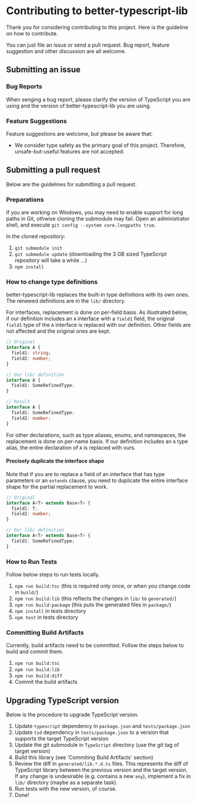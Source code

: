 # Contributing to better-typescript-lib

Thank you for considering contributing to this project. Here is the guideline on how to contribute.

You can just file an issue or send a pull request. Bug report, feature suggestion and other discussion are all welcome.

## Submitting an issue

### Bug Reports

When senging a bug report, please clarify the version of TypeScript you are using and the version of better-typescript-lib you are using.

### Feature Suggestions

Feature suggestions are welcome, but please be aware that:

- We consider type safety as the primary goal of this project. Therefore, unsafe-but-useful features are not accepted.

## Submitting a pull request

Below are the guidelines for submitting a pull request.

### Preparations

If you are working on Windows, you may need to enable support for long paths in Git, othwise cloning the submodule may fail. Open an administrator shell, and execute `git config --system core.longpaths true`.

In the cloned repository:

1. `git submodule init`
2. `git submodule update` (downloading the 3 GB sized TypeScript repository will take a while ...)
3. `npm install`

### How to change type definitions

better-typescript-lib replaces the built-in type definitions with its own ones. The renewed definitions are in the `lib/` directory.

For interfaces, replacement is done on per-field basis. As illustrated below, if our definition includes an `A` interface with a `field1` field, the original `field1` type of the `A` interface is replaced with our definition. Other fields are not affected and the original ones are kept.

```ts
// Original
interface A {
  field1: string;
  field2: number;
}

// Our lib/ definition
interface A {
  field1: SomeRefinedType;
}

// Result
interface A {
  field1: SomeRefinedType;
  field2: number;
}
```

For other declarations, such as type aliases, enums, and namespaces, the replacement is done on per-name basis. If our definition includes an `A` type alias, the entire declaration of `A` is replaced with ours.

#### Precisely duplicate the interface shape

Note that if you are to replace a field of an interface that has type parameters or an `extends` clause, you need to duplicate the entire interface shape for the partial replacement to work.

```ts
// Original
interface A<T> extends Base<T> {
  field1: T;
  field2: number;
}

// Our lib/ definition
interface A<T> extends Base<T> {
  field1: SomeRefinedType;
}
```

### How to Run Tests

Follow below steps to run tests locally.

1. `npm run build:tsc` (this is required only once, or when you change code in `build/`)
2. `npm run build:lib` (this reflects the changes in `lib/` to `generated/`)
3. `npm run build:package` (this puts the generated files in `package/`)
4. `npm install` in tests directory
5. `npm test` in tests directory

### Committing Build Artifacts

Currently, build artifacts need to be committed. Follow the steps below to build and commit them.

1. `npm run build:tsc`
2. `npm run build:lib`
3. `npm run build:diff`
4. Commit the build artifacts

## Upgrading TypeScript version

Below is the procedure to upgrade TypeScript version.

1. Update `typescript` dependency in `package.json` and `tests/package.json`
2. Update `tsd` dependency in `tests/package.json` to a version that supports the target TypeScript version
3. Update the git submodule in `TypeScript` directory (use the git tag of target version)
4. Build this library (see 'Commiting Build Artifacts' section)
5. Review the diff in `generated/lib.*.d.ts` files. This represents the diff of TypeScript library between the previous version and the target version. If any change is undesirable (e.g. contains a new `any`), implement a fix in `lib/` directory (maybe as a separate task).
6. Run tests with the new version, of course.
7. Done!
